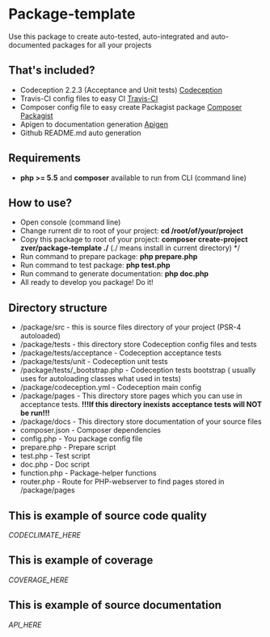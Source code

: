     
# Package-template

Use this package to create auto-tested, auto-integrated and auto-documented packages for all your projects

## That's included?

* Codeception 2.2.3 (Acceptance and Unit tests) [Codeception](http://codeception.com/)
* Travis-CI config files to easy CI [Travis-CI](https://travis-ci.org/)
* Composer config file to easy create Packagist package [Composer](https://getcomposer.org/) [Packagist](https://packagist.org/)
* Apigen to documentation generation [Apigen](http://www.apigen.org/)
* Github README.md auto generation

## Requirements

* **php >= 5.5** and **composer** available to run from CLI (command line)

## How to use?

* Open console (command line) 
* Change rurrent dir to root of your project: **cd /root/of/your/project**
* Copy this package to root of your project: **composer create-project zver/package-template ./** (./ means install in current directory) */
* Run command to prepare package: **php prepare.php**
* Run command to test package: **php test.php**
* Run command to generate documentation: **php doc.php**
* All ready to develop you package! Do it!

## Directory structure

* /package/src - this is source files directory of your project (PSR-4 autoloaded)
* /package/tests - this directory store Codeception config files and tests
* /package/tests/acceptance - Codeception acceptance tests
* /package/tests/unit - Codeception unit tests
* /package/tests/_bootstrap.php - Codeception tests bootstrap ( usually uses for autoloading classes what used in tests)
* /package/codeception.yml - Codeception main config
* /package/pages - This directory store pages which you can use in acceptance tests. **!!!If this directory inexists acceptance tests will NOT be run!!!**
* /package/docs - This directory store documentation of your source files 
* composer.json - Composer dependencies 
* config.php - You package config file 
* prepare.php - Prepare script 
* test.php - Test script 
* doc.php - Doc script 
* function.php - Package-helper functions
* router.php - Route for PHP-webserver to find pages stored in /package/pages

## This is example of source code quality

_CODECLIMATE_HERE_

## This is example of coverage

_COVERAGE_HERE_

## This is example of source documentation

_API_HERE_
